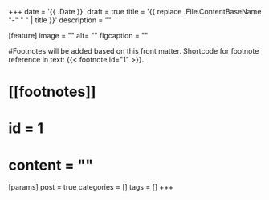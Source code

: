 +++
date = '{{ .Date }}'
draft = true
title = '{{ replace .File.ContentBaseName "-" " " | title }}'
description = ""

[feature]
  image = ""
  alt= ""
  figcaption = ""

#Footnotes will be added based on this front matter. Shortcode for footnote reference in text: {{< footnote id="1" >}}.

# [[footnotes]]
#   id = 1
#   content = ""

[params]
  post = true
  categories = []
  tags = []
+++
